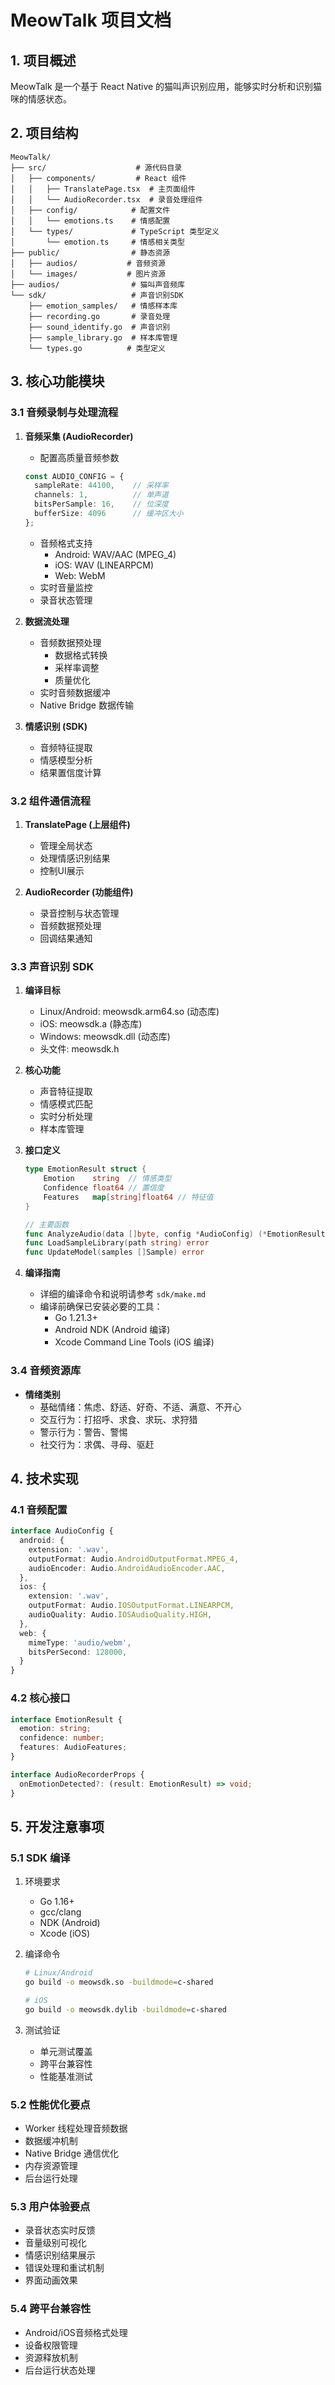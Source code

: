 # MeowTalk 项目文档

## 1. 项目概述

MeowTalk 是一个基于 React Native 的猫叫声识别应用，能够实时分析和识别猫咪的情感状态。

## 2. 项目结构

```
MeowTalk/
├── src/                    # 源代码目录
│   ├── components/         # React 组件
│   │   ├── TranslatePage.tsx  # 主页面组件
│   │   └── AudioRecorder.tsx  # 录音处理组件
│   ├── config/            # 配置文件
│   │   └── emotions.ts    # 情感配置
│   └── types/             # TypeScript 类型定义
│       └── emotion.ts     # 情感相关类型
├── public/                # 静态资源
│   ├── audios/           # 音频资源
│   └── images/           # 图片资源
├── audios/                # 猫叫声音频库
└── sdk/                   # 声音识别SDK
    ├── emotion_samples/   # 情感样本库
    ├── recording.go       # 录音处理
    ├── sound_identify.go  # 声音识别
    ├── sample_library.go  # 样本库管理
    └── types.go          # 类型定义

```

## 3. 核心功能模块

### 3.1 音频录制与处理流程
1. **音频采集 (AudioRecorder)**
   - 配置高质量音频参数
   ```typescript
   const AUDIO_CONFIG = {
     sampleRate: 44100,    // 采样率
     channels: 1,          // 单声道
     bitsPerSample: 16,    // 位深度
     bufferSize: 4096      // 缓冲区大小
   };
   ```
   - 音频格式支持
     - Android: WAV/AAC (MPEG_4)
     - iOS: WAV (LINEARPCM)
     - Web: WebM
   - 实时音量监控
   - 录音状态管理

2. **数据流处理**
   - 音频数据预处理
     - 数据格式转换
     - 采样率调整
     - 质量优化
   - 实时音频数据缓冲
   - Native Bridge 数据传输

3. **情感识别 (SDK)**
   - 音频特征提取
   - 情感模型分析
   - 结果置信度计算

### 3.2 组件通信流程
1. **TranslatePage (上层组件)**
   - 管理全局状态
   - 处理情感识别结果
   - 控制UI展示

2. **AudioRecorder (功能组件)**
   - 录音控制与状态管理
   - 音频数据预处理
   - 回调结果通知

### 3.3 声音识别 SDK
1. **编译目标**
   - Linux/Android: meowsdk.arm64.so (动态库)
   - iOS: meowsdk.a (静态库)
   - Windows: meowsdk.dll (动态库)
   - 头文件: meowsdk.h

2. **核心功能**
   - 声音特征提取
   - 情感模式匹配
   - 实时分析处理
   - 样本库管理

3. **接口定义**
   ```go
   type EmotionResult struct {
       Emotion    string  // 情感类型
       Confidence float64 // 置信度
       Features   map[string]float64 // 特征值
   }

   // 主要函数
   func AnalyzeAudio(data []byte, config *AudioConfig) (*EmotionResult, error)
   func LoadSampleLibrary(path string) error
   func UpdateModel(samples []Sample) error
   ```

4. **编译指南**
   - 详细的编译命令和说明请参考 `sdk/make.md`
   - 编译前确保已安装必要的工具：
     - Go 1.21.3+
     - Android NDK (Android 编译)
     - Xcode Command Line Tools (iOS 编译)

### 3.4 音频资源库
- **情绪类别**
  - 基础情绪：焦虑、舒适、好奇、不适、满意、不开心
  - 交互行为：打招呼、求食、求玩、求狩猎
  - 警示行为：警告、警惕
  - 社交行为：求偶、寻母、驱赶

## 4. 技术实现

### 4.1 音频配置
```typescript
interface AudioConfig {
  android: {
    extension: '.wav',
    outputFormat: Audio.AndroidOutputFormat.MPEG_4,
    audioEncoder: Audio.AndroidAudioEncoder.AAC,
  },
  ios: {
    extension: '.wav',
    outputFormat: Audio.IOSOutputFormat.LINEARPCM,
    audioQuality: Audio.IOSAudioQuality.HIGH,
  },
  web: {
    mimeType: 'audio/webm',
    bitsPerSecond: 128000,
  }
}
```

### 4.2 核心接口
```typescript
interface EmotionResult {
  emotion: string;
  confidence: number;
  features: AudioFeatures;
}

interface AudioRecorderProps {
  onEmotionDetected?: (result: EmotionResult) => void;
}
```

## 5. 开发注意事项

### 5.1 SDK 编译
1. 环境要求
   - Go 1.16+
   - gcc/clang
   - NDK (Android)
   - Xcode (iOS)

2. 编译命令
   ```bash
   # Linux/Android
   go build -o meowsdk.so -buildmode=c-shared

   # iOS
   go build -o meowsdk.dylib -buildmode=c-shared
   ```

3. 测试验证
   - 单元测试覆盖
   - 跨平台兼容性
   - 性能基准测试

### 5.2 性能优化要点
- Worker 线程处理音频数据
- 数据缓冲机制
- Native Bridge 通信优化
- 内存资源管理
- 后台运行处理

### 5.3 用户体验要点
- 录音状态实时反馈
- 音量级别可视化
- 情感识别结果展示
- 错误处理和重试机制
- 界面动画效果

### 5.4 跨平台兼容性
- Android/iOS音频格式处理
- 设备权限管理
- 资源释放机制
- 后台运行状态处理

